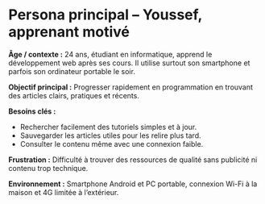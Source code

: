 # Persona principal – Youssef, apprenant motivé

**Âge / contexte :** 24 ans, étudiant en informatique, apprend le développement web après ses cours. Il utilise surtout son smartphone et parfois son ordinateur portable le soir.  

**Objectif principal :** Progresser rapidement en programmation en trouvant des articles clairs, pratiques et récents.  

**Besoins clés :**
- Rechercher facilement des tutoriels simples et à jour.  
- Sauvegarder les articles utiles pour les relire plus tard.  
- Consulter le contenu même avec une connexion faible.  

**Frustration :** Difficulté à trouver des ressources de qualité sans publicité ni contenu trop technique.  

**Environnement :** Smartphone Android et PC portable, connexion Wi-Fi à la maison et 4G limitée à l’extérieur.
